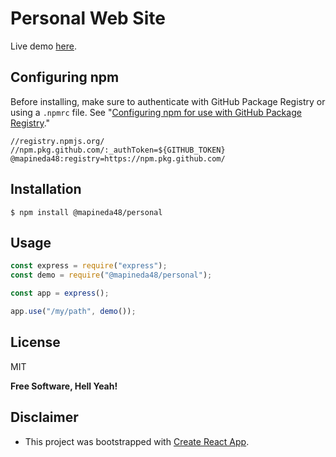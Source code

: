 # Personal Web Site

Live demo [here](https://apinedavegamiguel.herokuapp.com/).

## Configuring npm

Before installing, make sure to authenticate with GitHub Package Registry or using a `.npmrc` file. See "[Configuring npm for use with GitHub Package Registry](https://help.github.com/en/articles/configuring-npm-for-use-with-github-package-registry#authenticating-to-github-package-registry)."

```
//registry.npmjs.org/
//npm.pkg.github.com/:_authToken=${GITHUB_TOKEN}
@mapineda48:registry=https://npm.pkg.github.com/
```
## Installation

`$ npm install @mapineda48/personal`

## Usage

```js
const express = require("express");
const demo = require("@mapineda48/personal");

const app = express();

app.use("/my/path", demo());
```

## License

MIT

**Free Software, Hell Yeah!**

## Disclaimer

- This project was bootstrapped with [Create React App](https://github.com/facebook/create-react-app).